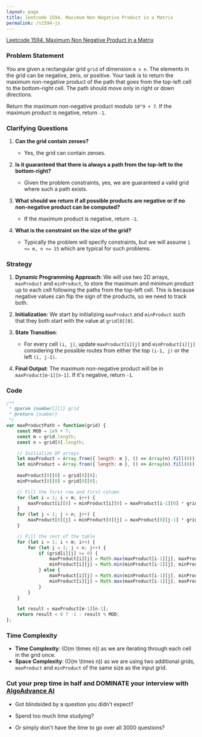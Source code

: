 ```yaml
---
layout: page
title: leetcode 1594. Maximum Non Negative Product in a Matrix
permalink: /s1594-js
---
```

[Leetcode 1594. Maximum Non Negative Product in a Matrix](https://algoadvance.github.io/algoadvance/l1594)
### Problem Statement

You are given a rectangular grid `grid` of dimension `m x n`. The elements in the grid can be negative, zero, or positive. Your task is to return the maximum non-negative product of the path that goes from the top-left cell to the bottom-right cell. The path should move only in right or down directions.

Return the maximum non-negative product modulo `10^9 + 7`. If the maximum product is negative, return `-1`.

### Clarifying Questions

1. **Can the grid contain zeroes?**
   - Yes, the grid can contain zeroes.

2. **Is it guaranteed that there is always a path from the top-left to the bottom-right?**
   - Given the problem constraints, yes, we are guaranteed a valid grid where such a path exists.

3. **What should we return if all possible products are negative or if no non-negative product can be computed?**
   - If the maximum product is negative, return `-1`.

4. **What is the constraint on the size of the grid?**
   - Typically the problem will specify constraints, but we will assume `1 <= m, n <= 15` which are typical for such problems.

### Strategy

1. **Dynamic Programming Approach**: We will use two 2D arrays, `maxProduct` and `minProduct`, to store the maximum and minimum product up to each cell following the paths from the top-left cell. This is because negative values can flip the sign of the products, so we need to track both.

2. **Initialization**: We start by initializing `maxProduct` and `minProduct` such that they both start with the value at `grid[0][0]`.

3. **State Transition**:
   - For every cell `(i, j)`, update `maxProduct[i][j]` and `minProduct[i][j]` considering the possible routes from either the top `(i-1, j)` or the left `(i, j-1)`.

4. **Final Output**: The maximum non-negative product will be in `maxProduct[m-1][n-1]`. If it's negative, return `-1`.

### Code

```javascript
/**
 * @param {number[][]} grid
 * @return {number}
 */
var maxProductPath = function(grid) {
    const MOD = 1e9 + 7;
    const m = grid.length;
    const n = grid[0].length;

    // Initialize DP arrays
    let maxProduct = Array.from({ length: m }, () => Array(n).fill(0));
    let minProduct = Array.from({ length: m }, () => Array(n).fill(0));
    
    maxProduct[0][0] = grid[0][0];
    minProduct[0][0] = grid[0][0];

    // Fill the first row and first column
    for (let i = 1; i < m; i++) {
        maxProduct[i][0] = minProduct[i][0] = maxProduct[i-1][0] * grid[i][0];
    }
    for (let j = 1; j < n; j++) {
        maxProduct[0][j] = minProduct[0][j] = maxProduct[0][j-1] * grid[0][j];
    }

    // Fill the rest of the table
    for (let i = 1; i < m; i++) {
        for (let j = 1; j < n; j++) {
            if (grid[i][j] >= 0) {
                maxProduct[i][j] = Math.max(maxProduct[i-1][j], maxProduct[i][j-1]) * grid[i][j];
                minProduct[i][j] = Math.min(minProduct[i-1][j], minProduct[i][j-1]) * grid[i][j];
            } else {
                maxProduct[i][j] = Math.min(minProduct[i-1][j], minProduct[i][j-1]) * grid[i][j];
                minProduct[i][j] = Math.max(maxProduct[i-1][j], maxProduct[i][j-1]) * grid[i][j];
            }
        }
    }

    let result = maxProduct[m-1][n-1];
    return result < 0 ? -1 : result % MOD;
};
```

### Time Complexity

- **Time Complexity**: \(O(m \times n)\) as we are iterating through each cell in the grid once.
- **Space Complexity**: \(O(m \times n)\) as we are using two additional grids, `maxProduct` and `minProduct` of the same size as the input grid.


### Cut your prep time in half and DOMINATE your interview with [AlgoAdvance AI](https://algoAdvance.com)

- Got blindsided by a question you didn't expect?

- Spend too much time studying?

- Or simply don't have the time to go over all 3000 questions?

